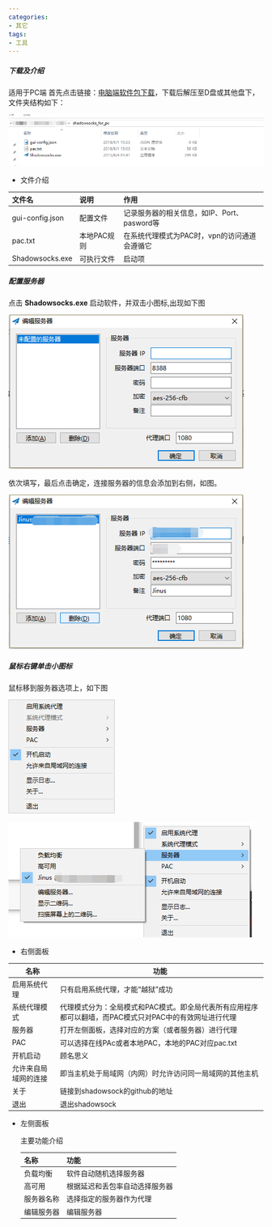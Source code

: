 ```yaml
---
categories:
- 其它
tags:
- 工具
---
```



##### 下载及介绍 #####
  适用于PC端
  首先点击链接：[电脑端软件包下载](/jinus/soft/shadowsocks_for_pc.rar)，下载后解压至D盘或其他盘下，文件夹结构如下：

![文件结构](/jinus/img/2018090101.png)

-  文件介绍

| 文件名          | 说明        | 作用                                         |
| :-------------- | :---------- | :------------------------------------------- |
| gui-config.json | 配置文件    | 记录服务器的相关信息，如IP、Port、pasword等  |
| pac.txt         | 本地PAC规则 | 在系统代理模式为PAC时，vpn的访问通道会遵循它 |
| Shadowsocks.exe | 可执行文件  | 启动项                                       |

##### 配置服务器 #####

   点击 **Shadowsocks.exe**  启动软件，并双击小图标,出现如下图
   
   ![服务器配置](/jinus/img/2018090102.png)
   
   依次填写，最后点击确定，连接服务器的信息会添加到右侧，如图。
   
   ![文件结构](/jinus/img/2018090104.png)
   
   
  <!--more-->


##### 鼠标右键单击小图标 #####

鼠标移到服务器选项上，如下图

 ![文件结构](/jinus/img/2018090105.png)

 ![文件结构](/jinus/img/2018090106.png)
 
  - 右侧面板


   | 名称                 | 功能                                                         |
   | -------------------- | ------------------------------------------------------------ |
   | 启用系统代理         | 只有启用系统代理，才能“越狱”成功                             |
   | 系统代理模式         | 代理模式分为：全局模式和PAC模式。即全局代表所有应用程序都可以翻墙，而PAC模式只对PAC中的有效网址进行代理 |
   | 服务器               | 打开左侧面板，选择对应的方案（或者服务器）进行代理           |
   | PAC                  | 可以选择在线PAc或者本地PAC，本地的PAC对应pac.txt             |
   | 开机启动             | 顾名思义                                                     |
   | 允许来自局域网的连接 | 即当主机处于局域网（内网）时允许访问同一局域网的其他主机     |
   | 关于                 | 链接到shadowsock的github的地址                               |
   | 退出                 | 退出shadowsock                                               |

   - 左侧面板

     主要功能介绍

     | 名称       | 功能                           |
     | ---------- | ------------------------------ |
     | 负载均衡   | 软件自动随机选择服务器         |
     | 高可用     | 根据延迟和丢包率自动选择服务器 |
     | 服务器名称 | 选择指定的服务器作为代理       |
     | 编辑服务器 | 编辑服务器                     |
